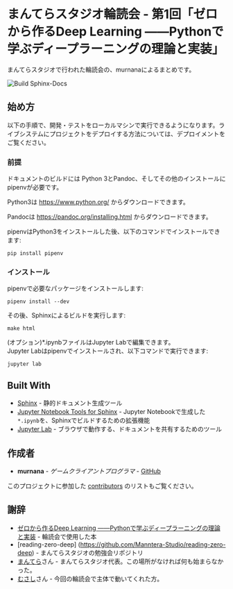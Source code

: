 # まんてらスタジオ輪読会 - 第1回「ゼロから作るDeep Learning ――Pythonで学ぶディープラーニングの理論と実装」

まんてらスタジオで行われた輪読会の、murnanaによるまとめです。

![Build Sphinx-Docs](https://github.com/murnana/ManteraStudio-ReadingCircle-DeepLearningFromScratch/workflows/Build%20Sphinx-Docs/badge.svg)

## 始め方

以下の手順で、開発・テストをローカルマシンで実行できるようになります。ライブシステムにプロジェクトをデプロイする方法については、デプロイメントをご覧ください。

### 前提

ドキュメントのビルドには Python 3とPandoc、そしてその他のインストールにpipenvが必要です。

Python3は https://www.python.org/ からダウンロードできます。

Pandocは https://pandoc.org/installing.html からダウンロードできます。

pipenvはPython3をインストールした後、以下のコマンドでインストールできます:
```
pip install pipenv
```

### インストール

pipenvで必要なパッケージをインストールします:
```
pipenv install --dev
```

その後、Sphinxによるビルドを実行します:
```
make html
```

(オプション)*.ipynbファイルはJupyter Labで編集できます。  
Jupyter Labはpipenvでインストールされ、以下コマンドで実行できます:
```
jupyter lab
```


## Built With

* [Sphinx](https://www.sphinx-doc.org/ja/master/) - 静的ドキュメント生成ツール
* [Jupyter Notebook Tools for Sphinx](https://nbsphinx.readthedocs.io/en/0.7.0/) - Jupyter Notebookで生成した`*.ipynb`を、Sphinxでビルドするための拡張機能
* [Jupyter Lab](https://jupyterlab.readthedocs.io/en/stable/) - ブラウザで動作する、ドキュメントを共有するためのツール

## 作成者

* **murnana** - *ゲームクライアントプログラマ* - [GitHub](https://github.com/murnana)

このプロジェクトに参加した [contributors](https://github.com/your/project/contributors) のリストもご覧ください。

## 謝辞

* [ゼロから作るDeep Learning ――Pythonで学ぶディープラーニングの理論と実装](https://www.oreilly.co.jp/books/9784873117584/) - 輪読会で使用した本
* [reading-zero-deep] (https://github.com/Manntera-Studio/reading-zero-deep) - まんてらスタジオの勉強会リポジトリ
* [まんてら](https://github.com/orange634nty)さん - まんてらスタジオ代表。この場所がなければ何も始まらなかった。
* [むさし](https://github.com/orange634nty)さん - 今回の輪読会で主体で動いてくれた方。
